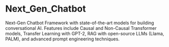 # Next_Gen_Chatbot
Next-Gen Chatbot Framework with state-of-the-art models for building conversational AI. Features include Causal and Non-Causal Transformer models, Transfer Learning with GPT-2, RAG with open-source LLMs (Llama, PALM), and advanced prompt engineering techniques. 
